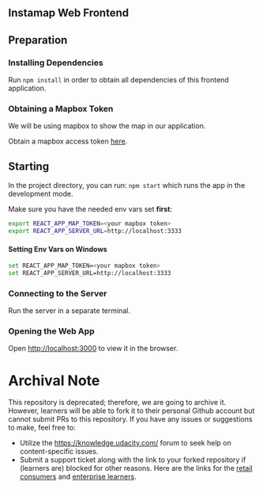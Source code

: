 ## Instamap Web Frontend

## Preparation

### Installing Dependencies

Run `npm install` in order to obtain all dependencies of this frontend application.

### Obtaining a Mapbox Token

We will be using mapbox to show the map in our application.

Obtain a mapbox access token [here](https://account.mapbox.com/access-tokens/).

## Starting

In the project directory, you can run: `npm start` which runs the app in the development mode.

Make sure you have the needed env vars set **first**:

```sh
export REACT_APP_MAP_TOKEN=<your mapbox token>
export REACT_APP_SERVER_URL=http://localhost:3333
```

#### Setting Env Vars on Windows

```sh
set REACT_APP_MAP_TOKEN=<your mapbox token>
set REACT_APP_SERVER_URL=http://localhost:3333
```

### Connecting to the Server

Run the server in a separate terminal.

### Opening the Web App

Open [http://localhost:3000](http://localhost:3000) to view it in the browser.

 # Archival Note 
 This repository is deprecated; therefore, we are going to archive it. However, learners will be able to fork it to their personal Github account but cannot submit PRs to this repository. If you have any issues or suggestions to make, feel free to: 
- Utilize the https://knowledge.udacity.com/ forum to seek help on content-specific issues. 
- Submit a support ticket along with the link to your forked repository if (learners are) blocked for other reasons. Here are the links for the [retail consumers](https://udacity.zendesk.com/hc/en-us/requests/new) and [enterprise learners](https://udacityenterprise.zendesk.com/hc/en-us/requests/new?ticket_form_id=360000279131).